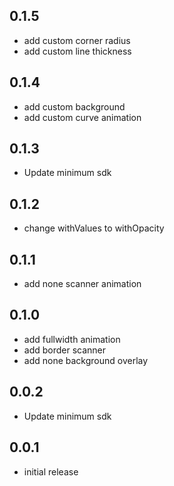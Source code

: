 ## 0.1.5

* add custom corner radius
* add custom line thickness

## 0.1.4

* add custom background
* add custom curve animation

## 0.1.3

* Update minimum sdk

## 0.1.2

* change withValues to withOpacity

## 0.1.1

* add none scanner animation

## 0.1.0

* add fullwidth animation
* add border scanner
* add none background overlay

## 0.0.2

* Update minimum sdk

## 0.0.1

* initial release